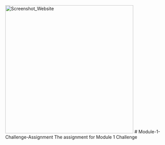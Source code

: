 <img width="403" alt="Screenshot_Website" src="https://user-images.githubusercontent.com/113862182/192922339-a82ea8e0-34a2-48e2-8c9f-6279e1bcfa23.png">
# Module-1-Challenge-Assignment
The assignment for Module 1 Challenge

